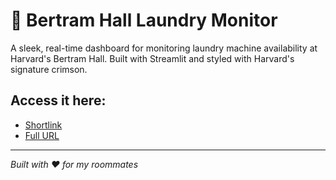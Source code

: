 # 🧺 Bertram Hall Laundry Monitor

A sleek, real-time dashboard for monitoring laundry machine availability at Harvard's Bertram Hall. Built with Streamlit and styled with Harvard's signature crimson.

## Access it here:
- [Shortlink](https://tinyurl.com/bertram-laundry)
- [Full URL](https://dynosol-bertram-laundry-app-qzpo1e.streamlit.app/)


---
*Built with ❤️ for my roommates*